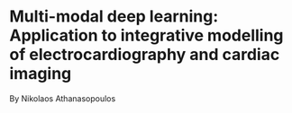 # Multi-modal deep learning: Application to integrative modelling of electrocardiography and cardiac imaging
By Nikolaos Athanasopoulos

